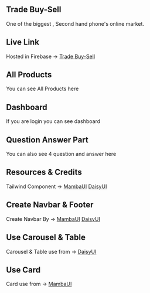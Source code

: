 ## Trade Buy-Sell
One of the biggest ,
Second hand phone's online market.

## Live Link 
Hosted in Firebase -> [Trade Buy-Sell](https://trade-buy-sell.web.app/) 

## All Products
You can see All Products here 
## Dashboard 
If you are login you can see dashboard 

## Question Answer Part 
You can also see 4 question and answer here 

## Resources & Credits
Tailwind Component -> [MambaUI](https://www.mambaui.com/components)  [DaisyUI](https://daisyui.com/)
## Create Navbar & Footer 
Create Navbar By -> [MambaUI](https://www.mambaui.com/components)  [DaisyUI](https://daisyui.com/)

## Use Carousel & Table
Carousel & Table use from -> [DaisyUI](https://daisyui.com/)

## Use Card 
Card use from -> [MambaUI](https://www.mambaui.com/components)